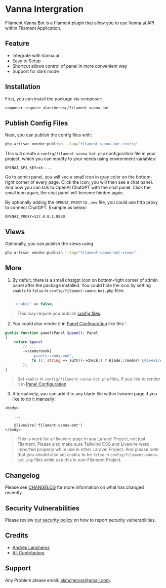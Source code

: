 # Vanna Intergration 

Filament Vanna Bot is a filament plugin that allow you to use Vanna.ai API within Filament Application.

## Feature

- Integrate with Vanna.ai
- Easy to Setup
- Shortcut allows control of panel in more convenient way
- Support for dark mode


## Installation

First, you can install the package via composer:

```bash
composer require alancherosr/filament-vanna-bot
```

## Publish Config Files

Next, you can publish the config files with:

```bash
php artisan vendor:publish --tag="filament-vanna-bot-config"
```

This will create a `config/filament-vanna-bot.php` configuration file in your project, which you can modify to your needs using environment variables:

```
OPENAI_API_KEY=sk-...
```

Go to admin panel, you will see a small icon in gray color on the bottom-right corner of every page. Click the icon, you will then see a chat panel. And now you can talk to OpenAI ChatGPT with the chat panel. Click the small icon again, the chat panel will become hidden again.

By optionally adding the `OPENAI_PROXY` to `.env` file, you could use http proxy to connect ChatGPT. Example as below:

```
OPENAI_PROXY=127.0.0.1:8080
```

## Views

Optionally, you can publish the views using

```bash
php artisan vendor:publish --tag="filament-vanna-bot-views"
```

## More

1. By defult, there is a small chatgpt icon on bottom-right corner of admin panel after the package installed. You could hide the icon by setting `enable` to `false` in `config/filament-vanna-bot.php` files:

```php

    'enable' => false,

```

> This may require you publish [config files](#publish-config-files).

2. You could also render it in [Panel Configuration](https://laravel-filament.cn/docs/en/3.x/panels/configuration#render-hooks) like this：

```php
public function panel(Panel $panel): Panel
{
    return $panel
        // ...
        ->renderHook(
            'panels::body.end',
            fn (): string => auth()->check() ? Blade::render('@livewire(\'livewire-ui-modal\')') : '',
        );
}
```

> Set `enable` in `config/filament-vanna-bot.php` files, if you like to render it in [Panel Configuration](https://laravel-filament.cn/docs/en/3.x/panels/configuration#render-hooks).

3. Alternatively, you can add it to any blade file within livewire page if you like to do it manually:

```blade
<body>

    ...

    @livewire('filament-vanna-bot')
</body>
```

> This is work for all livewire page in any Laravel Project, not just Filament. Please also make sure Tailwind CSS and Livewire were imported properly while use in other Laravel Project. And please note that you should also set `enable` to be `false` in `config/filament-vanna-bot.php` files while use this in non-Filament Project.

## Changelog

Please see [CHANGELOG](CHANGELOG.md) for more information on what has changed recently.

## Security Vulnerabilities

Please review [our security policy](../../security/policy) on how to report security vulnerabilities.

## Credits

- [Andres Lancheros](https://github.com/alancherosr)
- [All Contributors](../../contributors)

## Support

Any Problem please email: alancherosr@gmail.com.
